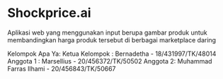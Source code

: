 # Shockprice.ai
Aplikasi web yang menggunakan input berupa gambar produk untuk membandingkan harga produk tersebut di berbagai marketplace daring

Kelompok Apa Ya:
Ketua Kelompok : Bernadetha - 18/431997/TK/48014
Anggota 1 : Marsellius - 20/456372/TK/50502
Anggota 2: Muhammad Farras Ilhami - 20/456843/TK/50667
